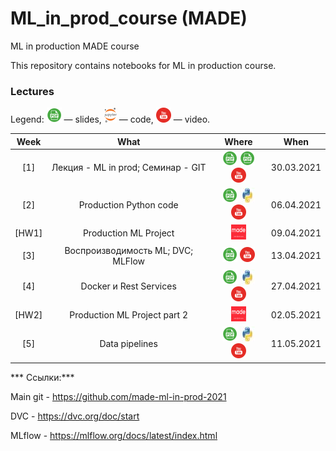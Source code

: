 # ML_in_prod_course (MADE)
ML in production MADE course

This repository contains notebooks for ML in production course.

### Lectures

Legend: ![](./icons/pdf.png) — slides, ![](./icons/jupyter.png) — code, ![](./icons/youtube.png) — video.

Week | What | Where | When
:--: | :--: | :---: | :--:
[1] | Лекция - ML in prod;   Семинар - GIT | [![Lection](./icons/pdf.png)](lections/ML_in_prod_intro.pdf) [![Seminar](./icons/pdf.png)](seminars/GIT.pdf) [![Youtube](./icons/youtube.png)](https://youtu.be/j2TFukHcjDY) | 30.03.2021
[2] | Production Python code | [![](./icons/pdf.png)](lections//Production_python.pdf) [![](./icons/python.jpg)](seminars//ml_project_example-main)  [![](./icons/youtube.png)](https://youtu.be/9dDgfPPgNVU) | 06.04.2021
[HW1] | Production ML Project | [![HW](./icons/made2.png)](hw/hw1.pdf) | 09.04.2021
[3] | Воспроизводимость ML; DVC; MLFlow | [![](./icons/pdf.png)](lections/Vosproizvodimost_dvc.pdf) [![](./icons/youtube.png)](https://youtu.be/uZ5kVMJej-s) | 13.04.2021
[4] | Docker и Rest Services | [![](./icons/pdf.png)](lections//Docker_and_rest.pdf) [![](./icons/python.jpg)](seminars//inference_examples-main) [![](./icons/youtube.png)](https://youtu.be/bo_lbJtTWAg) | 27.04.2021
[HW2] | Production ML Project part 2 | [![HW](./icons/made2.png)](hw/hw2.pdf) | 02.05.2021
[5] | Data pipelines | [![](./icons/pdf.png)](lections//data_pipelines.pdf) [![](./icons/python.jpg)](seminars//airflow-examples-main) [![](./icons/youtube.png)](https://youtu.be/Ck1EDVhPYFU) | 11.05.2021

*** Ссылки:***

Main git - https://github.com/made-ml-in-prod-2021

DVC    - https://dvc.org/doc/start

MLflow - https://mlflow.org/docs/latest/index.html
